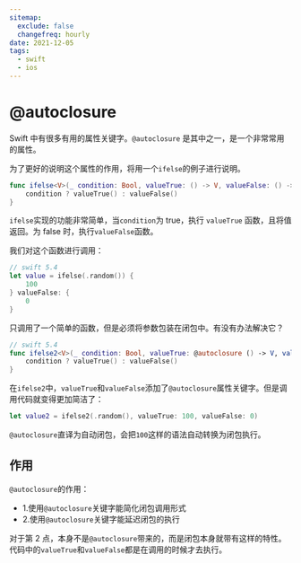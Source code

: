 ```yaml
---
sitemap:
  exclude: false
  changefreq: hourly
date: 2021-12-05
tags:
  - swift
  - ios
---
```


# @autoclosure

Swift 中有很多有用的属性关键字。`@autoclosure` 是其中之一，是一个非常常用的属性。

为了更好的说明这个属性的作用，将用一个`ifelse`的例子进行说明。

```swift
func ifelse<V>(_ condition: Bool, valueTrue: () -> V, valueFalse: () -> V) -> V {
    condition ? valueTrue() : valueFalse()
}
```

`ifelse`实现的功能非常简单，当`condition`为 true，执行 `valueTrue` 函数，且将值返回。为 false 时，执行`valueFalse`函数。

我们对这个函数进行调用：

```swift
// swift 5.4
let value = ifelse(.random()) {
    100
} valueFalse: {
    0
}
```

只调用了一个简单的函数，但是必须将参数包装在闭包中。有没有办法解决它？

```swift
// swift 5.4
func ifelse2<V>(_ condition: Bool, valueTrue: @autoclosure () -> V, valueFalse: @autoclosure () -> V) -> V {
    condition ? valueTrue() : valueFalse()
}
```

在`ifelse2`中，`valueTrue`和`valueFalse`添加了`@autoclosure`属性关键字。但是调用代码就变得更加简洁了：

```swift
let value2 = ifelse2(.random(), valueTrue: 100, valueFalse: 0)
```

`@autoclosure`直译为自动闭包，会把`100`这样的语法自动转换为闭包执行。

## 作用

`@autoclosure`的作用：

- 1.使用`@autoclosure`关键字能简化闭包调用形式
- 2.使用`@autoclosure`关键字能延迟闭包的执行

对于第 2 点，本身不是`@autoclosure`带来的，而是闭包本身就带有这样的特性。代码中的`valueTrue`和`valueFalse`都是在调用的时候才去执行。
